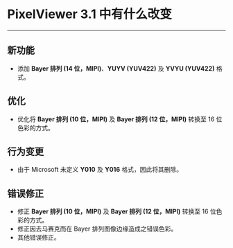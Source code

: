﻿# PixelViewer 3.1 中有什么改变
 ---

## 新功能
+ 添加 **Bayer 排列 (14 位，MIPI)**、**YUYV (YUV422)** 及 **YVYU (YUV422)** 格式。

## 优化
+ 优化将 **Bayer 排列 (10 位，MIPI)** 及 **Bayer 排列 (12 位，MIPI)** 转换至 16 位色彩的方式。

## 行为变更
+ 由于 Microsoft 未定义 **Y010** 及 **Y016** 格式，因此将其删除。

## 错误修正
+ 修正 **Bayer 排列 (10 位，MIPI)** 及 **Bayer 排列 (12 位，MIPI)** 转换至 16 位色彩的方式。
+ 修正因去马赛克而在 Bayer 排列图像边缘造成之错误色彩。
+ 其他错误修正。